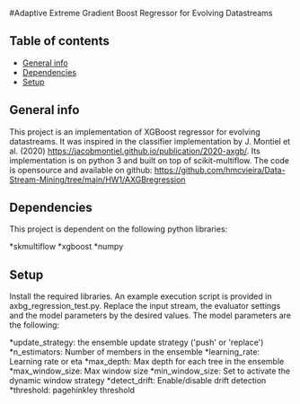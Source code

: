 #Adaptive Extreme Gradient Boost Regressor for Evolving Datastreams

## Table of contents
* [General info](#general-info)
* [Dependencies](#dependencies)
* [Setup](#setup)

## General info
This project is an implementation of XGBoost regressor for evolving datastreams. It was inspired in the classifier implementation by J. Montiel et al. (2020) https://jacobmontiel.github.io/publication/2020-axgb/.
Its implementation is on python 3 and built on top of scikit-multiflow. 
The code is opensource and available on github: https://github.com/hmcvieira/Data-Stream-Mining/tree/main/HW1/AXGBregression
	
## Dependencies
This project is dependent on the following python libraries:

*skmultiflow
*xgboost
*numpy

	
## Setup

Install the required libraries.
An example execution script is provided in axbg_regression_test.py. Replace the input stream, the evaluator settings and the model parameters by the desired values. 
The model parameters are the following:

*update_strategy: the ensemble update strategy ('push' or 'replace')
*n_estimators: Number of members in the ensemble
*learning_rate: Learning rate or eta
*max_depth: Max depth for each tree in the ensemble
*max_window_size: Max window size
*min_window_size: Set to activate the dynamic window strategy
*detect_drift: Enable/disable drift detection
*threshold: pagehinkley threshold

